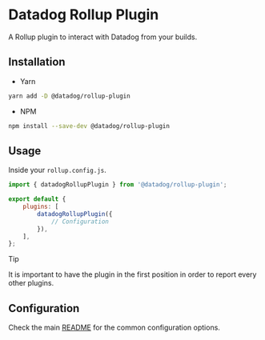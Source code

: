 # Datadog Rollup Plugin

A Rollup plugin to interact with Datadog from your builds.

## Installation

-   Yarn

```bash
yarn add -D @datadog/rollup-plugin
```

-   NPM

```bash
npm install --save-dev @datadog/rollup-plugin
```

## Usage

Inside your `rollup.config.js`.

```js
import { datadogRollupPlugin } from '@datadog/rollup-plugin';

export default {
    plugins: [
        datadogRollupPlugin({
            // Configuration
        }),
    ],
};
```

> [!TIP]
> It is important to have the plugin in the first position in order to report every other plugins.

## Configuration

Check the main [README](/README.md#configuration) for the common configuration options.
